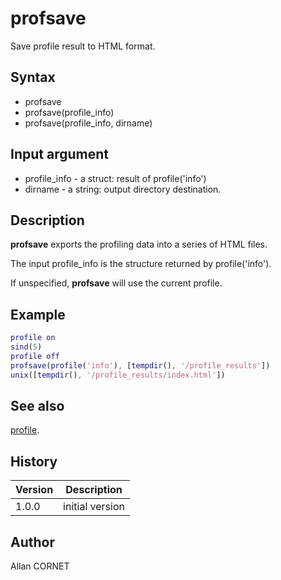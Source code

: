 

# profsave

Save profile result to HTML format.

## Syntax

- profsave
- profsave(profile_info)
- profsave(profile_info, dirname)

## Input argument

 - profile_info - a struct: result of profile('info')
 - dirname - a string: output directory destination.

## Description


  <p><b>profsave</b> exports the profiling data into a series of HTML files.</p>
  <p>The input profile_info is the structure returned by profile('info').</p>
  <p>If unspecified, <b>profsave</b> will use the current profile.</p>


## Example

```matlab
profile on
sind(5)
profile off
profsave(profile('info'), [tempdir(), '/profile_results'])
unix([tempdir(), '/profile_results/index.html'])
```

## See also

[profile](profile.md).
## History

|Version|Description|
|------|------|
|1.0.0|initial version|


## Author

Allan CORNET



